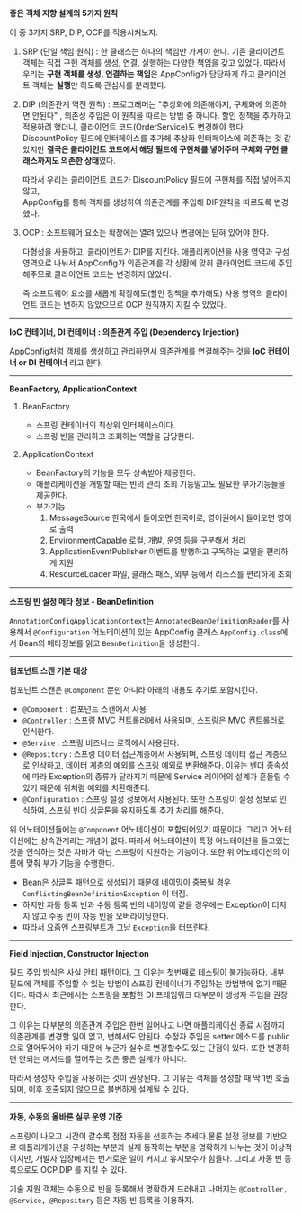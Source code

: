 **좋은 객체 지향 설계의 5가지 원칙**

이 중 3가지 SRP, DIP, OCP를 적용시켜보자.

1. SRP (단일 책임 원칙) : 한 클래스는 하나의 책임만 가져야 한다.
   기존 클라이언트 객체는 직접 구현 객체를 생성, 연결, 실행하는 다양한 책임을 갖고 있었다.
   따라서 우리는 **구현 객체를 생성, 연결하는 책임**은 AppConfig가 담당하게 하고 클라이언트 객체는 **실행**만 하도록 관심사를 분리했다.

2. DIP (의존관계 역전 원칙) : 프로그래머는 "추상화에 의존해야지, 구체화에 의존하면 안된다" , 의존성 주입은 이 원칙을 따르는 방법 중 하나다. 
    할인 정책을 추가하고 적용하려 했더니, 클라이언트 코드(OrderService)도 변경해야 했다. DiscountPolicy 필드에 인터페이스를 추가헤 추상화 인터페이스에
    의존하는 것 같았지만 **결국은 클라이언트 코드에서 해당 필드에 구현체를 넣어주며 구체화 구현 클래스까지도 의존한 상태**였다.

    따라서 우리는 클라이언트 코드가 DiscountPolicy 필드에 구현체를 직접 넣어주지 않고,  
    AppConfig를 통해 객체를 생성하여 의존관계를 주입해 DIP원칙을 따르도록 변경했다.

3. OCP : 소프트웨어 요소는 확장에는 열려 있으나 변경에는 닫혀 있어야 한다.
    
   다형성을 사용하고, 클라이언트가 DIP를 지킨다. 애플리케이션을 사용 영역과 구성 영역으로 나눠서
   AppConfig가 의존관계를 각 상황에 맞춰 클라이언트 코드에 주입해주므로 클라이언트 코드는 변경하지 않았다.

   즉 소프트웨어 요소를 새롭게 확장해도(할인 정책을 추가해도) 사용 영역의 클라이언트 코드는 변하지 않았으므로 OCP 원칙까지 지킬 수 있었다.

---

**IoC 컨테이너, DI 컨테이너 : 의존관계 주입 (Dependency Injection)**

AppConfig처럼 객체를 생성하고 관리하면서 의존관계를 연결해주는 것을 **IoC 컨테이너 or DI 컨테이너** 라고 한다.

---

**BeanFactory, ApplicationContext**

1. BeanFactory
   - 스프링 컨테이너의 최상위 인터페이스이다.
   - 스프링 빈을 관리하고 조회하는 역할을 담당한다.

2. ApplicationContext
   - BeanFactory의 기능을 모두 상속받아 제공한다.
   - 애플리케이션을 개발할 때는 빈의 관리 조회 기능말고도 필요한 부가기능들을 제공한다.
   - 부가기능
      1. MessageSource 
         한국에서 들어오면 한국어로, 영어권에서 들어오면 영어로 출력
      2. EnvironmentCapable
         로컬, 개발, 운영 등을 구분해서 처리
      3. ApplicationEventPublisher
         이벤트를 발행하고 구독하는 모델을 편리하게 지원
      4. ResourceLoader
         파일, 클래스 패스, 외부 등에서 리소스를 편리하게 조회

---

**스프링 빈 설정 메타 정보 - BeanDefinition**

`AnnotationConfigApplicationContext`는 `AnnotatedBeanDefinitionReader`를 사용해서
`@Configuration` 어노테이션이 있는 AppConfig 클래스 `AppConfig.class`에서 Bean의 메타정보를 읽고 `BeanDefinition`을 생성한다.

---

**컴포넌트 스캔 기본 대상**

컴포넌트 스캔은 `@Component` 뿐만 아니라 아래의 내용도 추가로 포함시킨다.

- `@Component` : 컴포넌트 스캔에서 사용
- `@Controller` : 스프링 MVC 컨트롤러에서 사용되며, 스프링은 MVC 컨트롤러로 인식한다.
- `@Service` : 스프링 비즈니스 로직에서 사용된다.
- `@Repository` : 스프링 데이터 접근계층에서 사용되며, 스프링 데이터 접근 계층으로 인삭하고, 데이터 계층의 예외를 스프링 예외로 변환해준다. 
이유는 벤더 종속성에 따라 Exception의 종류가 달라지기 때문에 Service 레이어의 설계가 흔들릴 수 있기 때문에 위처럼 예외를 치환해준다. 
- `@Configuration` : 스프링 설정 정보에서 사용된다. 또한 스프링이 설정 정보로 인식하여, 스프링 빈이 싱글톤을 유지하도록 추가 처리를 해준다.

위 어노테이션들에는  `@Component` 어노테이션이 포함되어있기 때문이다. 그리고 어노테이션에는 상속관계라는 개념이 없다.
따라서 어노테이션이 특정 어노테이션을 들고있는 것을 인식하는 것은 자바가 아닌 스프링이 지원하는 기능이다. 또한 위 어노테이션의 이름에 맞춰
부가 기능을 수행한다.

- Bean은 싱글톤 패턴으로 생성되기 때문에 네이밍이 중복될 경우 `ConflictingBeanDefinitionException` 이 터짐. 
- 하지만 자동 등록 빈과 수동 등록 빈의 네이밍이 같을 경우에는 Exception이 터지지 않고 수동 빈이 자동 빈을 오버라이딩한다.
- 따라서 요즘엔 스프링부트가 그냥 `Exception`을 터뜨린다.

---

**Field Injection, Constructor Injection**

필드 주입 방식은 사실 안티 패턴이다. 그 이유는 첫번째로 테스팅이 불가능하다. 내부 필드에 객체를 주입할 수 있는 방법이 스프링 컨테이너가 주입하는 방법밖에 없기 때문이다.
따라서 최근에서는 스프링을 포함한 DI 프레임워크 대부분이 생성자 주입을 권장한다.

그 이유는 대부분의 의존관계 주입은 한번 일어나고 나면 애플리케이션 종료 시점까지 의존관계를 변경할 일이 없고, 변해서도 안된다. 수정자 주입은 setter 메소드를  public으로
열어두어야 하기 때문에 누군가 실수로 변경할수도 있는 단점이 있다. 또한 변경하면 안되는 메서드를 열어두는 것은 좋은 설계가 아니다.

따라서 생성자 주입을 사용하는 것이 권장된다. 그 이유는 객체를 생성할 때 딱 1번 호출되며, 이후 호출되지 않으므로 불변하게 설계될 수 있다.

---

**자동, 수동의 올바른 실무 운영 기준**

스프링이 나오고 시간이 갈수록 점점 자동을 선호하는 추세다.물론 설정 정보를 기반으로 애플리케이션을 구성하는 부분과 실제 동작하는 부분을 명확하게 나누는 것이 이상적이지만,
개발자 입장에서는 번거로운 일이 커지고 유지보수가 힘들다. 그리고 자동 빈 등록으로도 OCP,DIP 를 지킬 수 있다.

기술 지원 객체는 수동으로 빈을 등록해서 명확하게 드러내고 나머지는 `@Controller, @Service, @Repository` 등은 자동 빈 등록을 이용하자.
 